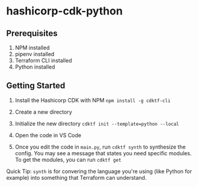 # hashicorp-cdk-python

## Prerequisites
1. NPM installed
2. pipenv installed
3. Terraform CLI installed
4. Python installed

## Getting Started

1. Install the Hashicorp CDK with NPM
   `npm install -g cdktf-cli`

2. Create a new directory

3. Initialize the new directory
   `cdktf init --template=python --local`

4. Open the code in VS Code

5. Once you edit the code in `main.py`, run `cdktf synth` to synthesize the config. You may see a message that states you need specific modules. To get the modules, you can run `cdktf get`

  Quick Tip: `synth` is for convering the language you're using (like Python for example) into something that Terraform can understand.
